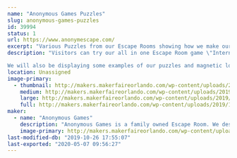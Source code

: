 ```yaml
---
name: "Anonymous Games Puzzles"
slug: anonymous-games-puzzles
id: 39994
status: 1
url: https://www.anonymescape.com/
excerpt: "Various Puzzles from our Escape Rooms showing how we make our Escape Rooms"
description: "Visitors can try our all in one Escape Room game \"Internal Threat\". It's a portable puzzle box that takes about 15-20 minutes to play. You have to decipher codes and use your brains to find the double agent. 

We will also be displaying some examples of our puzzles and magnetic locks to explain how our Escape Rooms function."
location: Unassigned
image-primary:
  - thumbnail: http://makers.makerfaireorlando.com/wp-content/uploads/2019/10/DSC_0814-150x150.jpg
    medium: http://makers.makerfaireorlando.com/wp-content/uploads/2019/10/DSC_0814-225x300.jpg
    large: http://makers.makerfaireorlando.com/wp-content/uploads/2019/10/DSC_0814-768x1024.jpg
    full: http://makers.makerfaireorlando.com/wp-content/uploads/2019/10/DSC_0814.jpg
maker:
  - name: "Anonymous Games"
    description: "Anonymous Games is a family owned Escape Room. We design and build all of our puzzles in house using Maker friendly tools, such as raspberry pi, Arduino, 3D printers."
    image-primary: http://makers.makerfaireorlando.com/wp-content/uploads/2019/10/PATCH-LOGO-BLACK-1024x1024.jpg
last-modified-db: "2019-10-26 17:55:07"
last-exported: "2020-05-07 09:56:27"
---
```

